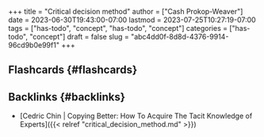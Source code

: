 +++
title = "Critical decision method"
author = ["Cash Prokop-Weaver"]
date = 2023-06-30T19:43:00-07:00
lastmod = 2023-07-25T10:27:19-07:00
tags = ["has-todo", "concept", "has-todo", "concept"]
categories = ["has-todo", "concept"]
draft = false
slug = "abc4dd0f-8d8d-4376-9914-96cd9b0e99f1"
+++

## Flashcards {#flashcards}


## Backlinks {#backlinks}

-   [Cedric Chin | Copying Better: How To Acquire The Tacit Knowledge of Experts]({{< relref "critical_decision_method.md" >}})
